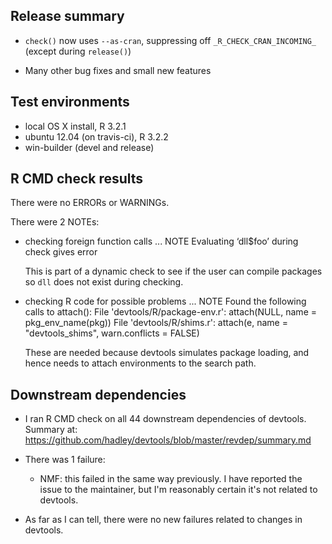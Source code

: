 ## Release summary

* `check()` now uses `--as-cran`, suppressing off `_R_CHECK_CRAN_INCOMING_`
  (except during `release()`)
  
* Many other bug fixes and small new features

## Test environments
* local OS X install, R 3.2.1
* ubuntu 12.04 (on travis-ci), R 3.2.2
* win-builder (devel and release)

## R CMD check results
There were no ERRORs or WARNINGs. 

There were 2 NOTEs:

* checking foreign function calls ... NOTE
  Evaluating ‘dll$foo’ during check gives error
  
  This is part of a dynamic check to see if the user can compile packages
  so `dll` does not exist during checking.

* checking R code for possible problems ... NOTE
  Found the following calls to attach():
    File 'devtools/R/package-env.r':
      attach(NULL, name = pkg_env_name(pkg))
    File 'devtools/R/shims.r':
      attach(e, name = "devtools_shims", warn.conflicts = FALSE)

  These are needed because devtools simulates package loading, and hence
  needs to attach environments to the search path.

## Downstream dependencies

* I ran R CMD check on all 44 downstream dependencies of devtools.
  Summary at: https://github.com/hadley/devtools/blob/master/revdep/summary.md

* There was 1 failure: 
  
  * NMF: this failed in the same way previously. I have reported the issue
    to the maintainer, but I'm reasonably certain it's not related to devtools.

* As far as I can tell, there were no new failures related to changes in 
  devtools.
